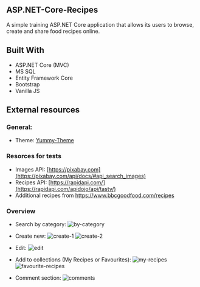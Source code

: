 ## ASP.NET-Core-Recipes
A simple training ASP.NET Core application that allows its users to browse, create and share food recipes online.

## Built With
* ASP.NET Core (MVC)
* MS SQL
* Entity Framework Core
* Bootstrap
* Vanilla JS

 ## External resources
 ### General:
* Theme: [Yummy-Theme](https://bootstrapmade.com/yummy-bootstrap-restaurant-website-template/)
 ### Resorces for tests
* Images API: [https://pixabay.com](https://pixabay.com/api/docs/#api_search_images)
* Recipes API: [https://rapidapi.com/](https://rapidapi.com/apidojo/api/tasty/)
* Additional recipes from https://www.bbcgoodfood.com/recipes
  
### Overview
* Search by category:
![by-category](https://github.com/Mortie591/ASP.NET-Core-Recipes/assets/55346245/4787f97e-da6a-4456-b181-0fc9238ff092)

* Create new:
![create-1](https://github.com/Mortie591/ASP.NET-Core-Recipes/assets/55346245/27036150-ceca-4a37-b308-94ee0658ab72)
![create-2](https://github.com/Mortie591/ASP.NET-Core-Recipes/assets/55346245/d16ed251-5fd0-40b1-94a7-d3d7ad21d3f8)

* Edit:
![edit](https://github.com/Mortie591/ASP.NET-Core-Recipes/assets/55346245/cffb8afa-80a3-4e09-9b06-22a9f9b7137e)

* Add to collections (My Recipes or Favourites):
![my-recipes](https://github.com/Mortie591/ASP.NET-Core-Recipes/assets/55346245/06c61293-c1c0-496f-a649-33bab7edcf28)
![favourite-recipes](https://github.com/Mortie591/ASP.NET-Core-Recipes/assets/55346245/a45c0d08-c53c-4f3f-9846-88d0f0023eff)

* Comment section:
![comments](https://github.com/Mortie591/ASP.NET-Core-Recipes/assets/55346245/4b08b68a-ad79-4a83-97c6-01a6bf75b04b)

